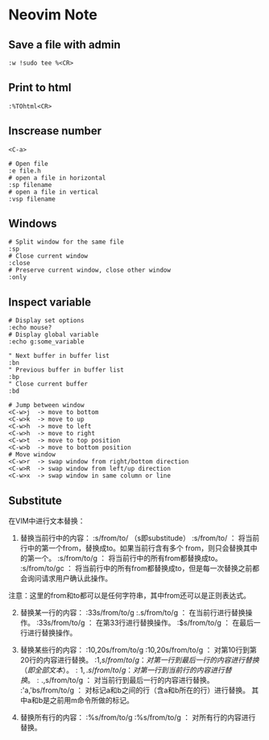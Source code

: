 # Neovim Note

## Save a file with admin
```vimscript
:w !sudo tee %<CR>
```

## Print to html
```vimscript
:%TOhtml<CR>
```

## Inscrease number
```vimscript
<C-a>
```

```vimscript
# Open file
:e file.h
# open a file in horizontal
:sp filename
# open a file in vertical
:vsp filename 
```

## Windows
```vimscript
# Split window for the same file
:sp
# Close current window
:close
# Preserve current window, close other window
:only
```

## Inspect variable
```vimscript
# Display set options
:echo mouse?
# Display global variable
:echo g:some_variable
```

```vimscript
" Next buffer in buffer list
:bn
" Previous buffer in buffer list
:bp
" Close current buffer
:bd
```

```vimscript
# Jump between window
<C-w>j  -> move to bottom
<C-w>k  -> move to up
<C-w>h  -> move to left
<C-w>h  -> move to right
<C-w>t  -> move to top position
<C-w>b  -> move to bottom position
# Move window
<C-w>r  -> swap window from right/bottom direction
<C-w>R  -> swap window from left/up direction
<C-w>x  -> swap window in same column or line
```

## Substitute
在VIM中进行文本替换：
 
1.  替换当前行中的内容：    :s/from/to/    （s即substitude）
:s/from/to/     ：  将当前行中的第一个from，替换成to。如果当前行含有多个
		    from，则只会替换其中的第一个。
:s/from/to/g    ：  将当前行中的所有from都替换成to。
:s/from/to/gc   ：  将当前行中的所有from都替换成to，但是每一次替换之前都
		    会询问请求用户确认此操作。

注意：这里的from和to都可以是任何字符串，其中from还可以是正则表达式。

2.  替换某一行的内容：      :33s/from/to/g
:.s/from/to/g   ：  在当前行进行替换操作。
:33s/from/to/g  ：  在第33行进行替换操作。
:$s/from/to/g   ：  在最后一行进行替换操作。

3.  替换某些行的内容：      :10,20s/from/to/g
:10,20s/from/to/g   ：  对第10行到第20行的内容进行替换。
:1,$s/from/to/g     ：  对第一行到最后一行的内容进行替换（即全部文本）。
:1,.s/from/to/g     ：  对第一行到当前行的内容进行替换。
:.,$s/from/to/g     ：  对当前行到最后一行的内容进行替换。
:'a,'bs/from/to/g   ：  对标记a和b之间的行（含a和b所在的行）进行替换。
			其中a和b是之前用m命令所做的标记。

4.  替换所有行的内容：      :%s/from/to/g
:%s/from/to/g   ：  对所有行的内容进行替换。

